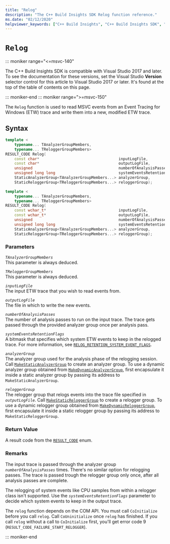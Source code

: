 ```yaml
---
title: "Relog"
description: "The C++ Build Insights SDK Relog function reference."
ms.date: "02/12/2020"
helpviewer_keywords: ["C++ Build Insights", "C++ Build Insights SDK", "Relog", "throughput analysis", "build time analysis", "vcperf.exe"]
---
```

# `Relog`

::: moniker range="<=msvc-140"

The C++ Build Insights SDK is compatible with Visual Studio 2017 and later. To see the documentation for these versions, set the Visual Studio **Version** selector control for this article to Visual Studio 2017 or later. It's found at the top of the table of contents on this page.

::: moniker-end
::: moniker range=">=msvc-150"

The `Relog` function is used to read MSVC events from an Event Tracing for Windows (ETW) trace and write them into a new, modified ETW trace.

## Syntax

```cpp
template <
    typename... TAnalyzerGroupMembers,
    typename... TReloggerGroupMembers>
RESULT_CODE Relog(
    const char*                                   inputLogFile,
    const char*                                   outputLogFile,
    unsigned                                      numberOfAnalysisPasses,
    unsigned long long                            systemEventsRetentionFlags,
    StaticAnalyzerGroup<TAnalyzerGroupMembers...> analyzerGroup,
    StaticReloggerGroup<TReloggerGroupMembers...> reloggerGroup);

template <
    typename... TAnalyzerGroupMembers,
    typename... TReloggerGroupMembers>
RESULT_CODE Relog(
    const wchar_t*                                inputLogFile,
    const wchar_t*                                outputLogFile,
    unsigned                                      numberOfAnalysisPasses,
    unsigned long long                            systemEventsRetentionFlags,
    StaticAnalyzerGroup<TAnalyzerGroupMembers...> analyzerGroup,
    StaticReloggerGroup<TReloggerGroupMembers...> reloggerGroup);
```

### Parameters

*`TAnalyzerGroupMembers`*\
This parameter is always deduced.

*`TReloggerGroupMembers`*\
This parameter is always deduced.

*`inputLogFile`*\
The input ETW trace that you wish to read events from.

*`outputLogFile`*\
The file in which to write the new events.

*`numberOfAnalysisPasses`*\
The number of analysis passes to run on the input trace. The trace gets passed through the provided analyzer group once per analysis pass.

*`systemEventsRetentionFlags`*\
A bitmask that specifies which system ETW events to keep in the relogged trace. For more information, see [`RELOG_RETENTION_SYSTEM_EVENT_FLAGS`](../other-types/relog-retention-system-event-flags-constants.md).

*`analyzerGroup`*\
The analyzer group used for the analysis phase of the relogging session. Call [`MakeStaticAnalyzerGroup`](make-static-analyzer-group.md) to create an analyzer group. To use a dynamic analyzer group obtained from [`MakeDynamicAnalyzerGroup`](make-dynamic-analyzer-group.md), first encapsulate it inside a static analyzer group by passing its address to `MakeStaticAnalyzerGroup`.

*`reloggerGroup`*\
The relogger group that relogs events into the trace file specified in *`outputLogFile`*. Call [`MakeStaticReloggerGroup`](make-static-relogger-group.md) to create a relogger group. To use a dynamic relogger group obtained from [`MakeDynamicReloggerGroup`](make-dynamic-relogger-group.md), first encapsulate it inside a static relogger group by passing its address to `MakeStaticReloggerGroup`.

### Return Value

A result code from the [`RESULT_CODE`](../other-types/result-code-enum.md) enum.

### Remarks

The input trace is passed through the analyzer group *`numberOfAnalysisPasses`* times. There's no similar option for relogging passes. The trace is passed trough the relogger group only once, after all analysis passes are complete.

The relogging of system events like CPU samples from within a relogger class isn't supported. Use the *`systemEventsRetentionFlags`* parameter to decide which system events to keep in the output trace.

The `relog` function depends on the COM API. You must call `CoInitialize` before you call `relog`. Call `CoUninitialize` once `relog` has finished. If you call `relog` without a call to `CoInitialize` first, you'll get error code 9 (`RESULT_CODE_FAILURE_START_RELOGGER`).

::: moniker-end
